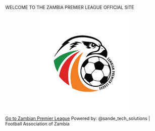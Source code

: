 WELCOME TO THE ZAMBIA PREMIER LEAGUE OFFICIAL SITE



<p align="center">
  <img src="zpl.jpg" alt="ZPL Logo" width="300">
</p>

  
  <a href="DASHBOARD.html">Go to Zambian Premier League</a>
Powered by: @sande_tech_solutions | Football Association of Zambia
